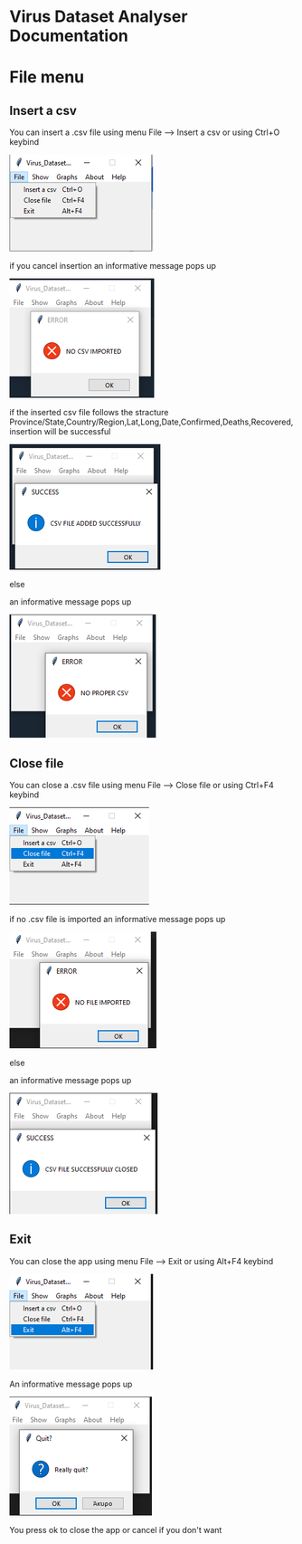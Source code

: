 # Virus Dataset Analyser Documentation

# File menu

## Insert a csv

You can insert a .csv file using menu File --> Insert a csv or using Ctrl+O keybind

<p><img src = "doc images/file menu/insert a csv file.png" title = "Insert a csv file"/></p>

if you cancel insertion an informative message pops up

<p><img src = "doc images/file menu/insert file cancelation.png" title = "Insert file cancelation"/> </p>

if the inserted csv file follows the  stracture Province/State,Country/Region,Lat,Long,Date,Confirmed,Deaths,Recovered,
insertion will be successful

<p><img src = "doc images/file menu/successful insertion.png" title="Successful Insertion"/> </p>

else

an informative message pops up

<p><img src = "doc images/file menu/no proper csv file inserted.png" title="No proper csv file"/> </p>

## Close file

You can close a .csv file using menu File --> Close file or using Ctrl+F4 keybind

<p><img src = "doc images/file menu/close file.png" title="Close file"/> </p>

if no .csv file is imported an informative message pops up

<p><img src = "doc images/file menu/no file imported.png" title="No file imported"/> </p>

else

an informative message pops up

<p><img src ="doc images/file menu/successful file close.png" title="successful file close"/> </p>

## Exit

You can close the app using menu File --> Exit or using Alt+F4 keybind

<p><img src = "doc images/file menu/close app.png" title="Close app">

An informative message pops up

<p><img src ="doc images/file menu/close app pop up.png" title="close app pop up"/> </p>

You press ok to close the app or cancel if you don't want

